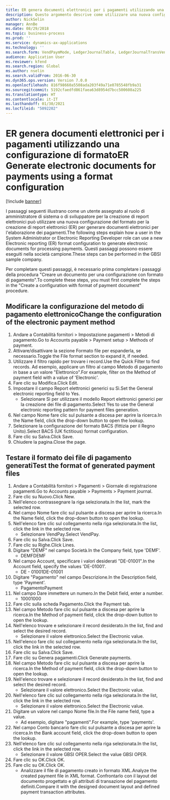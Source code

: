 ```yaml
---
title: ER genera documenti elettronici per i pagamenti utilizzando una configurazione di formato
description: Questo argomento descrive come utilizzare una nuova configurazione di formato di report elettronico per generare documenti elettronici per l'elaborazione dei pagamenti.
author: NickSelin
manager: AnnBe
ms.date: 08/29/2018
ms.topic: business-process
ms.prod: ''
ms.service: dynamics-ax-applications
ms.technology: ''
ms.search.form: VendPaymMode, LedgerJournalTable, LedgerJournalTransVendPaym, BankAccountTableLookUp
audience: Application User
ms.reviewer: kfend
ms.search.region: Global
ms.author: nselin
ms.search.validFrom: 2016-06-30
ms.dyn365.ops.version: Version 7.0.0
ms.openlocfilehash: 816f98660a5508ada203f49a71e0785548fb9a31
ms.sourcegitcommit: 5192cfaedfd861faea63d8954d7bcc500608a225
ms.translationtype: HT
ms.contentlocale: it-IT
ms.lasthandoff: 01/30/2021
ms.locfileid: "5092202"
---
```

# <a name="er-generate-electronic-documents-for-payments-using-a-format-configuration"></a><span data-ttu-id="a35ad-103">ER genera documenti elettronici per i pagamenti utilizzando una configurazione di formato</span><span class="sxs-lookup"><span data-stu-id="a35ad-103">ER Generate electronic documents for payments using a format configuration</span></span>

[!include [banner](../../includes/banner.md)]

<span data-ttu-id="a35ad-104">I passaggi seguenti illustrano come un utente assegnato al ruolo di amministratore di sistema o di sviluppatore per la creazione di report elettronici può utilizzare una nuova configurazione del formato per la creazione di report elettronici (ER) per generare documenti elettronici per l'elaborazione dei pagamenti.</span><span class="sxs-lookup"><span data-stu-id="a35ad-104">The following steps explain how a user in the System Administrator or Electronic Reporting Developer role can use a new Electronic reporting (ER) format configuration to generate electronic documents for processing payments.</span></span> <span data-ttu-id="a35ad-105">Questi passaggi possono essere eseguiti nella società campione.</span><span class="sxs-lookup"><span data-stu-id="a35ad-105">These steps can be performed in the GBSI sample company.</span></span>

<span data-ttu-id="a35ad-106">Per completare questi passaggi, è necessario prima completare i passaggi della procedura "Creare un documento per una configurazione con formato di pagamento".</span><span class="sxs-lookup"><span data-stu-id="a35ad-106">To complete these steps, you must first complete the steps in the "Create a configuration with format of payment document" procedure.</span></span>


## <a name="change-the-configuration-of-the-electronic-payment-method"></a><span data-ttu-id="a35ad-107">Modificare la configurazione del metodo di pagamento elettronico</span><span class="sxs-lookup"><span data-stu-id="a35ad-107">Change the configuration of the electronic payment method</span></span>
1. <span data-ttu-id="a35ad-108">Andare a Contabilità fornitori > Impostazione pagamenti > Metodi di pagamento.</span><span class="sxs-lookup"><span data-stu-id="a35ad-108">Go to Accounts payable > Payment setup > Methods of payment.</span></span>
2. <span data-ttu-id="a35ad-109">Attivare/disattivare la sezione Formato file per espanderla, se necessario.</span><span class="sxs-lookup"><span data-stu-id="a35ad-109">Toggle the File format section to expand it, if needed.</span></span>
3. <span data-ttu-id="a35ad-110">Utilizzare il filtro rapido per trovare i record.</span><span class="sxs-lookup"><span data-stu-id="a35ad-110">Use the Quick Filter to find records.</span></span> <span data-ttu-id="a35ad-111">Ad esempio, applicare un filtro al campo Metodo di pagamento in base a un valore "Elettronico".</span><span class="sxs-lookup"><span data-stu-id="a35ad-111">For example, filter on the Method of payment field with a value of 'Electronic'.</span></span>
4. <span data-ttu-id="a35ad-112">Fare clic su Modifica.</span><span class="sxs-lookup"><span data-stu-id="a35ad-112">Click Edit.</span></span>
5. <span data-ttu-id="a35ad-113">Impostare il campo Report elettronici generici su Sì.</span><span class="sxs-lookup"><span data-stu-id="a35ad-113">Set the General electronic reporting field to Yes.</span></span>
    * <span data-ttu-id="a35ad-114">Selezionare Sì per utilizzare il modello Report elettronici generici per la creazione dei file di pagamento.</span><span class="sxs-lookup"><span data-stu-id="a35ad-114">Select Yes to use the General electronic reporting pattern for payment files generation.</span></span>  
6. <span data-ttu-id="a35ad-115">Nel campo Nome fare clic sul pulsante a discesa per aprire la ricerca.</span><span class="sxs-lookup"><span data-stu-id="a35ad-115">In the Name field, click the drop-down button to open the lookup.</span></span>
7. <span data-ttu-id="a35ad-116">Selezionare la configurazione del formato BACS (fittizia per il Regno Unito).</span><span class="sxs-lookup"><span data-stu-id="a35ad-116">Select BACS (UK fictitious) format configuration.</span></span>
8. <span data-ttu-id="a35ad-117">Fare clic su Salva.</span><span class="sxs-lookup"><span data-stu-id="a35ad-117">Click Save.</span></span>
9. <span data-ttu-id="a35ad-118">Chiudere la pagina.</span><span class="sxs-lookup"><span data-stu-id="a35ad-118">Close the page.</span></span>

## <a name="test-the-format-of-generated-payment-files"></a><span data-ttu-id="a35ad-119">Testare il formato dei file di pagamento generati</span><span class="sxs-lookup"><span data-stu-id="a35ad-119">Test the format of generated payment files</span></span>
1. <span data-ttu-id="a35ad-120">Andare a Contabilità fornitori > Pagamenti > Giornale di registrazione pagamenti.</span><span class="sxs-lookup"><span data-stu-id="a35ad-120">Go to Accounts payable > Payments > Payment journal.</span></span>
2. <span data-ttu-id="a35ad-121">Fare clic su Nuovo.</span><span class="sxs-lookup"><span data-stu-id="a35ad-121">Click New.</span></span>
3. <span data-ttu-id="a35ad-122">Nell'elenco contrassegnare la riga selezionata.</span><span class="sxs-lookup"><span data-stu-id="a35ad-122">In the list, mark the selected row.</span></span>
4. <span data-ttu-id="a35ad-123">Nel campo Nome fare clic sul pulsante a discesa per aprire la ricerca.</span><span class="sxs-lookup"><span data-stu-id="a35ad-123">In the Name field, click the drop-down button to open the lookup.</span></span>
5. <span data-ttu-id="a35ad-124">Nell'elenco fare clic sul collegamento nella riga selezionata.</span><span class="sxs-lookup"><span data-stu-id="a35ad-124">In the list, click the link in the selected row.</span></span>
    * <span data-ttu-id="a35ad-125">Selezionare VendPay.</span><span class="sxs-lookup"><span data-stu-id="a35ad-125">Select VendPay.</span></span>  
6. <span data-ttu-id="a35ad-126">Fare clic su Salva.</span><span class="sxs-lookup"><span data-stu-id="a35ad-126">Click Save.</span></span>
7. <span data-ttu-id="a35ad-127">Fare clic su Righe.</span><span class="sxs-lookup"><span data-stu-id="a35ad-127">Click Lines.</span></span>
8. <span data-ttu-id="a35ad-128">Digitare "DEMF" nel campo Società.</span><span class="sxs-lookup"><span data-stu-id="a35ad-128">In the Company field, type 'DEMF'.</span></span>
    * <span data-ttu-id="a35ad-129">DEMF</span><span class="sxs-lookup"><span data-stu-id="a35ad-129">DEMF</span></span>  
9. <span data-ttu-id="a35ad-130">Nel campo Account, specificare i valori desiderati "DE-01001".</span><span class="sxs-lookup"><span data-stu-id="a35ad-130">In the Account field, specify the values 'DE-01001'.</span></span>
    * <span data-ttu-id="a35ad-131">DE - 01001</span><span class="sxs-lookup"><span data-stu-id="a35ad-131">DE-01001</span></span>  
10. <span data-ttu-id="a35ad-132">Digitare "Pagamento" nel campo Descrizione.</span><span class="sxs-lookup"><span data-stu-id="a35ad-132">In the Description field, type 'Payment'.</span></span>
    * <span data-ttu-id="a35ad-133">Pagamento</span><span class="sxs-lookup"><span data-stu-id="a35ad-133">Payment</span></span>  
11. <span data-ttu-id="a35ad-134">Nel campo Dare immettere un numero.</span><span class="sxs-lookup"><span data-stu-id="a35ad-134">In the Debit field, enter a number.</span></span>
    * <span data-ttu-id="a35ad-135">1000</span><span class="sxs-lookup"><span data-stu-id="a35ad-135">1000</span></span>  
12. <span data-ttu-id="a35ad-136">Fare clic sulla scheda Pagamento.</span><span class="sxs-lookup"><span data-stu-id="a35ad-136">Click the Payment tab.</span></span>
13. <span data-ttu-id="a35ad-137">Nel campo Metodo fare clic sul pulsante a discesa per aprire la ricerca.</span><span class="sxs-lookup"><span data-stu-id="a35ad-137">In the Method of payment field, click the drop-down button to open the lookup.</span></span>
14. <span data-ttu-id="a35ad-138">Nell'elenco trovare e selezionare il record desiderato.</span><span class="sxs-lookup"><span data-stu-id="a35ad-138">In the list, find and select the desired record.</span></span>
    * <span data-ttu-id="a35ad-139">Selezionare il valore elettronico.</span><span class="sxs-lookup"><span data-stu-id="a35ad-139">Select the Electronic value.</span></span>  
15. <span data-ttu-id="a35ad-140">Nell'elenco fare clic sul collegamento nella riga selezionata.</span><span class="sxs-lookup"><span data-stu-id="a35ad-140">In the list, click the link in the selected row.</span></span>
16. <span data-ttu-id="a35ad-141">Fare clic su Salva.</span><span class="sxs-lookup"><span data-stu-id="a35ad-141">Click Save.</span></span>
17. <span data-ttu-id="a35ad-142">Fare clic su Genera pagamenti.</span><span class="sxs-lookup"><span data-stu-id="a35ad-142">Click Generate payments.</span></span>
18. <span data-ttu-id="a35ad-143">Nel campo Metodo fare clic sul pulsante a discesa per aprire la ricerca.</span><span class="sxs-lookup"><span data-stu-id="a35ad-143">In the Method of payment field, click the drop-down button to open the lookup.</span></span>
19. <span data-ttu-id="a35ad-144">Nell'elenco trovare e selezionare il record desiderato.</span><span class="sxs-lookup"><span data-stu-id="a35ad-144">In the list, find and select the desired record.</span></span>
    * <span data-ttu-id="a35ad-145">Selezionare il valore elettronico.</span><span class="sxs-lookup"><span data-stu-id="a35ad-145">Select the Electronic value.</span></span>  
20. <span data-ttu-id="a35ad-146">Nell'elenco fare clic sul collegamento nella riga selezionata.</span><span class="sxs-lookup"><span data-stu-id="a35ad-146">In the list, click the link in the selected row.</span></span>
    * <span data-ttu-id="a35ad-147">Selezionare il valore elettronico.</span><span class="sxs-lookup"><span data-stu-id="a35ad-147">Select the Electronic value.</span></span>  
21. <span data-ttu-id="a35ad-148">Digitare un valore nel campo Nome file.</span><span class="sxs-lookup"><span data-stu-id="a35ad-148">In the File name field, type a value.</span></span>
    * <span data-ttu-id="a35ad-149">Ad esempio, digitare "pagamenti".</span><span class="sxs-lookup"><span data-stu-id="a35ad-149">For example, type 'payments'.</span></span>  
22. <span data-ttu-id="a35ad-150">Nel campo Conto bancario fare clic sul pulsante a discesa per aprire la ricerca.</span><span class="sxs-lookup"><span data-stu-id="a35ad-150">In the Bank account field, click the drop-down button to open the lookup.</span></span>
23. <span data-ttu-id="a35ad-151">Nell'elenco fare clic sul collegamento nella riga selezionata.</span><span class="sxs-lookup"><span data-stu-id="a35ad-151">In the list, click the link in the selected row.</span></span>
    * <span data-ttu-id="a35ad-152">Selezionare il valore GBSI OPER.</span><span class="sxs-lookup"><span data-stu-id="a35ad-152">Select the value GBSI OPER.</span></span>  
24. <span data-ttu-id="a35ad-153">Fare clic su OK.</span><span class="sxs-lookup"><span data-stu-id="a35ad-153">Click OK.</span></span>
25. <span data-ttu-id="a35ad-154">Fare clic su OK.</span><span class="sxs-lookup"><span data-stu-id="a35ad-154">Click OK.</span></span>
    * <span data-ttu-id="a35ad-155">Analizzare il file di pagamento creato in formato XML.</span><span class="sxs-lookup"><span data-stu-id="a35ad-155">Analyze the created payment file in XML format.</span></span> <span data-ttu-id="a35ad-156">Confrontarlo con il layout del documento progettato e gli attributi di transazione del pagamento definiti.</span><span class="sxs-lookup"><span data-stu-id="a35ad-156">Compare it with the designed document layout and defined payment transaction attributes.</span></span>  

